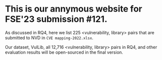 # This is our annymous website for FSE'23 submission #121.

As discussed in RQ4, here we list 225 <vulnerability, library> pairs that are submitted to NVD in `CVE mapping-2022.xlsx`.

Our dataset, VulLib, all 12,716 <vulnerability, library> pairs in RQ4, and other evaluation results will be open-sourced in the final version. 
